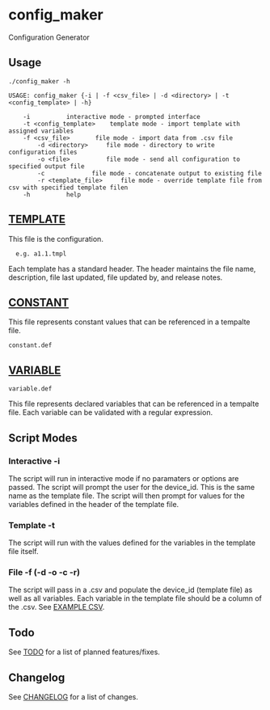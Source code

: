 # config_maker
Configuration Generator

## Usage

    ./config_maker -h
    
    USAGE: config_maker {-i | -f <csv_file> | -d <directory> | -t <config_template> | -h}

		-i			interactive mode - prompted interface
		-t <config_template>	template mode - import template with assigned variables
		-f <csv_file>		file mode - import data from .csv file
		    -d <directory>	   file mode - directory to write configuration files
		    -o <file>		   file mode - send all configuration to specified output file
		    -c			   file mode - concatenate output to existing file
		    -r <template_file>	   file mode - override template file from csv with specified template filen
		-h			help

## [TEMPLATE](a1.1.tmpl)
This file is the configuration.

      e.g. a1.1.tmpl
  
Each template has a standard header.  The header
maintains the file name, description, file last updated,
file updated by, and release notes.


## [CONSTANT](constant.def)
This file represents constant values that can be referenced in a tempalte file.

    constant.def

## [VARIABLE](variable.def)

    variable.def

This file represents declared variables that can be referenced in a tempalte file.  Each variable can be validated with a regular expression.

## Script Modes

### Interactive -i
The script will run in interactive mode if no paramaters or options are passed.  The script will prompt the user for the device_id.  This is the same name as the template file.  The script will then prompt for values for the variables defined in the header of the template file.

### Template -t
The script will run with the values defined for the variables in the template file itself.

### File -f (-d -o -c -r)
The script will pass in a .csv and populate the device_id (template file) as well as all variables.  Each variable in the template file should be a column of the .csv.  See [EXAMPLE CSV](sample.csv).
      
## Todo
See [TODO](TODO.md) for a list of planned features/fixes.

## Changelog
See [CHANGELOG](CHANGELOG.md) for a list of changes.
